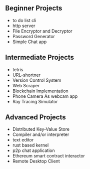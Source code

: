 ## Beginner Projects
- to do list cli
- http server
- File Encryptor and Decryptor
- Password Generator
- Simple Chat app

## Intermediate Projects
- tetris
- URL-shortner
- Version Control System
- Web Scraper
- Blockchain Implementation
- Phone Camera As webcam app
- Ray Tracing Simulator

## Advanced Projects
- Distributed Key-Value Store
- Compiler and/or interpreter
- text editor
- rust based kernel
- p2p chat application 
- Ethereum smart contract interactor
- Remote Desktop Client
